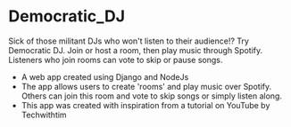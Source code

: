 # Democratic_DJ

Sick of those militant DJs who won't listen to their audience!? Try Democratic DJ. Join or host a room, then play music through Spotify. Listeners who join rooms can vote to skip or pause songs.

- A web app created using Django and NodeJs
- The app allows users to create 'rooms' and play music over Spotify. Others can join this room and vote to skip songs or simply listen along.
- This app was created with inspiration from a tutorial on YouTube by Techwithtim
